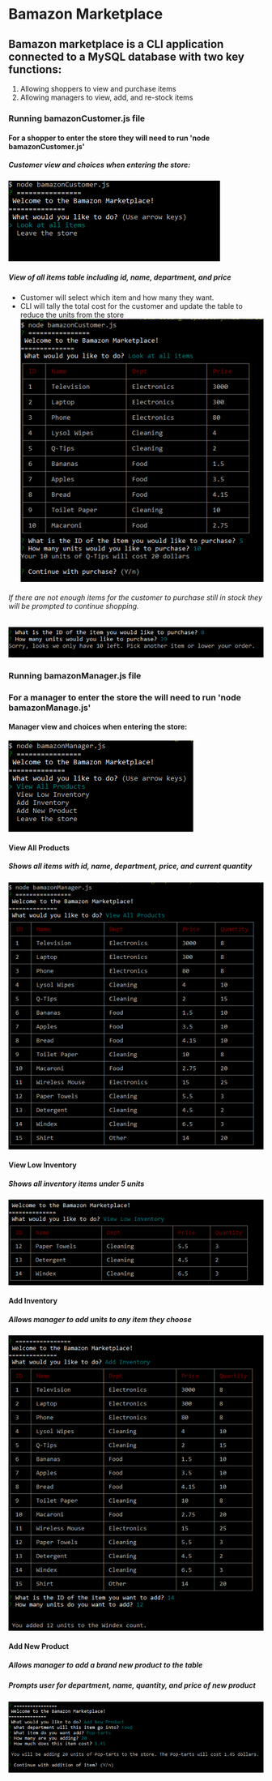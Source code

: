 # Bamazon Marketplace

## Bamazon marketplace is a CLI application connected to a MySQL database with two key functions:
1. Allowing shoppers to view and purchase items
2. Allowing managers to view, add, and re-stock items

### Running bamazonCustomer.js file
#### For a shopper to enter the store they will need to run 'node bamazonCustomer.js'
##### Customer view and choices when entering the store:
![Bamazom Store Front](/images/customer-storefront.PNG)

##### View of all items table including id, name, department, and price
* Customer will select which item and how many they want.
* CLI will tally the total cost for the customer and update the table to reduce the units from the store
![Bamazon all items](/images/customer-shopping.PNG)

###### If there are not enough items for the customer to purchase still in stock they will be prompted to continue shopping.
![Bamazon item low](/images/customer-units.PNG)


### Running bamazonManager.js file
### For a manager to enter the store the will need to run 'node bamazonManage.js'
#### Manager view and choices when entering the store:
![Bamazon Manager Front](/images/manager-entry.PNG)

#### View All Products
##### Shows all items with id, name, department, price, and current quantity
![Bamazon Manager View All](/images/manager-all-products.PNG)

#### View Low Inventory
##### Shows all inventory items under 5 units
![Bamazon Manager Low Inventory](/images/manager-low-inventory.PNG)

#### Add Inventory
##### Allows manager to add units to any item they choose
![Bamazon Manager Add Inventory](/images/manager-add-inventory.PNG)

#### Add New Product
##### Allows manager to add a brand new product to the table
##### Prompts user for department, name, quantity, and price of new product
![Bamazon Manager Add Item](/images/manager-add-item.PNG)

